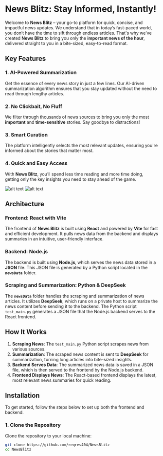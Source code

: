 # News Blitz: Stay Informed, Instantly!

Welcome to **News Blitz** – your go-to platform for quick, concise, and impactful news updates. We understand that in today’s fast-paced world, you don’t have the time to sift through endless articles. That's why we've created **News Blitz** to bring you only the **important news of the hour**, delivered straight to you in a bite-sized, easy-to-read format.

## Key Features

### 1. **AI-Powered Summarization**
Get the essence of every news story in just a few lines. Our AI-driven summarization algorithm ensures that you stay updated without the need to read through lengthy articles.

### 2. **No Clickbait, No Fluff**
We filter through thousands of news sources to bring you only the most **important** and **time-sensitive** stories. Say goodbye to distractions!

### 3. **Smart Curation**
The platform intelligently selects the most relevant updates, ensuring you're informed about the stories that matter most.

### 4. **Quick and Easy Access**
With **News Blitz**, you’ll spend less time reading and more time doing, getting only the key insights you need to stay ahead of the game.

![alt text](https://github.com/reqres404/NewsBlitz/assets/app_images/blob/opt_backend/Newsblitz_SS.png?raw=true)
![alt text](https://github.com/reqres404/NewsBlitz/assets/app_images/blob/opt_backend/Newsblitz_SS_2.png?raw=true)
## Architecture

### **Frontend: React with Vite**
The frontend of **News Blitz** is built using **React** and powered by **Vite** for fast and efficient development. It pulls news data from the backend and displays summaries in an intuitive, user-friendly interface.

### **Backend: Node.js**
The backend is built using **Node.js**, which serves the news data stored in a **JSON** file. This JSON file is generated by a Python script located in the **`newsData`** folder.

### **Scraping and Summarization: Python & DeepSeek**
The **`newsData`** folder handles the scraping and summarization of news articles. It utilizes **DeepSeek**, which runs on a private host to summarize the news content before sending it to the backend. The Python script `test_main.py` generates a JSON file that the Node.js backend serves to the React frontend.

## How It Works

1. **Scraping News**: The `test_main.py` Python script scrapes news from various sources.
2. **Summarization**: The scraped news content is sent to **DeepSeek** for summarization, turning long articles into bite-sized insights.
3. **Backend Serves Data**: The summarized news data is saved in a JSON file, which is then served to the frontend by the Node.js backend.
4. **Frontend Displays News**: The React-based frontend displays the latest, most relevant news summaries for quick reading.

## Installation

To get started, follow the steps below to set up both the frontend and backend.

### 1. **Clone the Repository**
Clone the repository to your local machine:

```bash
git clone https://github.com/reqres404/NewsBlitz
cd NewsBlitz